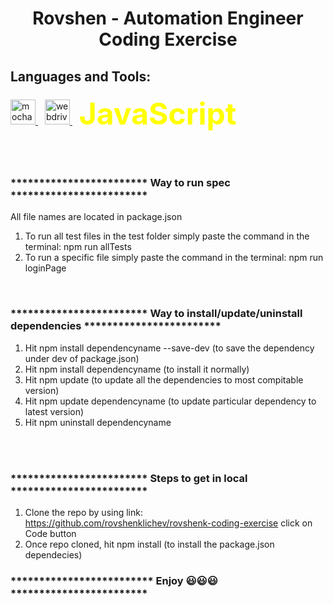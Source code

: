 <h1 align="center">Rovshen - Automation Engineer Coding Exercise</h1>
<h2 align="left"><b>Languages and Tools:</b></h2>
<p align="left">
  <a href="https://mochajs.org" target="_blank" rel="noreferrer">
    <img src="https://www.vectorlogo.zone/logos/mochajs/mochajs-icon.svg" alt="mocha" width="40" height="40"/>
  </a> &ensp;
  <a href="https://webdriver.io" target="_blank" rel="noreferrer">
    <img src="https://i.ibb.co/Ldy6jtx/webdriverio-1-2.jpg" alt="webdriverio" width="40" height="40" />
  </a> &ensp;
  <span style="font-size: 48px; font-weight: bold; color: yellow;">JavaScript</span>
</p>
<br><br>

<h3>************************ Way to run spec ************************</h3>

All file names are located in package.json
1. To run all test files in the test folder simply paste the command in the terminal: npm run allTests
2. To run a specific file simply paste the command in the terminal: npm run loginPage  


<br>
<h3>************************ Way to install/update/uninstall dependencies ************************</h3>

1. Hit npm install dependencyname --save-dev (to save the dependency under dev of package.json)
2. Hit npm install dependencyname (to install it normally)
3. Hit npm update (to update all the dependencies to most compitable version)
4. Hit npm update dependencyname (to update particular dependency to latest version)
5. Hit npm uninstall dependencyname


<br><br>
<h3>************************ Steps to get in local ************************</h3>

1. Clone the repo by using link: https://github.com/rovshenklichev/rovshenk-coding-exercise click on Code button
2. Once repo cloned, hit npm install (to install the package.json dependecies)


<h3><b>************************* Enjoy 😃😃😃 ************************</b></h3>
